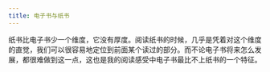 ```yaml
---
title: 电子书与纸书
---
```


纸书比电子书少一个维度，它没有厚度。阅读纸书的时候，几乎是凭着对这个维度的直觉，我们可以很容易地定位到前面某个读过的部分。而不论电子书将来怎么发展，都很难做到这一点，这也是我的阅读感受中电子书最比不上纸书的一个特征。
